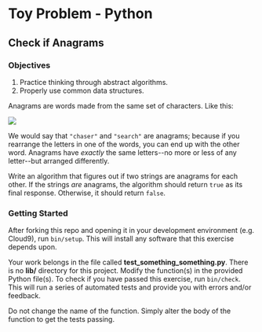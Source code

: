 # Toy Problem - Python

## Check if Anagrams

### Objectives

1. Practice thinking through abstract algorithms.
2. Properly use common data structures.

Anagrams are words made from the same set of characters. Like this:

![](http://cl.ly/e4vI/Screen%20Shot%202015-12-12%20at%209.24.58%20AM.png)

We would say that `"chaser"` and `"search"` are anagrams; because if you rearrange the letters in one of the words, you can end up with the other word. Anagrams have _exactly_ the same letters--no more or less of any letter--but arranged differently.

Write an algorithm that figures out if two strings are anagrams for each other. If the strings _are_ anagrams, the algorithm should return `true` as its final response. Otherwise, it should return `false`.

### Getting Started

After forking this repo and opening it in your development environment (e.g. Cloud9), run `bin/setup`. This will install any software that this exercise depends upon.

Your work belongs in the file called **test_something_something.py**. There is no **lib/** directory for this project. Modify the function(s) in the provided Python file(s). To check if you have passed this exercise, run `bin/check`. This will run a series of automated tests and provide you with errors and/or feedback.

Do not change the name of the function. Simply alter the body of the function to get the tests passing.